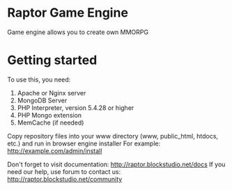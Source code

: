 # Raptor Game Engine
Game engine allows you to create own MMORPG

# Getting started

To use this, you need:

1. Apache or Nginx server
2. MongoDB Server
3. PHP Interpreter, version 5.4.28 or higher
4. PHP Mongo extension 
5. MemCache (if needed)

Copy repository files into your www directory (www, public_html, htdocs, etc.) and run in browser engine installer
For example: http://example.com/admin/install

Don't forget to visit documentation: http://raptor.blockstudio.net/docs
If you need our help, use forum to contact us: http://raptor.blockstudio.net/community
